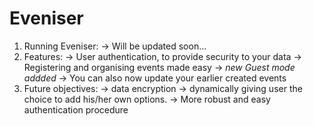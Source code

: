 # Eveniser
1) Running Eveniser:
  -> Will be updated soon...
2) Features: 
  -> User authentication, to provide security to your data
  -> Registering and organising events made easy
  -> *new Guest mode addded*
  -> You can also now update your earlier created events 
3) Future objectives:
  -> data encryption
  -> dynamically giving user the choice to add his/her own options.
  -> More robust and easy authentication procedure
  
